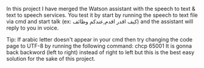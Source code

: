 In this project I have merged the Watson assistant with the speech to text & text to speech services.
You test it by start by running the speech to text file via cmd and start talk (ex: كيف اقدر اقدم,عندكم وظائف)
and the assistant will reply to you in voice.

Tip: 
If arabic letter doesn't appear in your cmd then try changing the code page to UTF-8 by running the following command: chcp 65001
It is gonna back backword (left to right) instead of right to left but this is the best easy solution for the sake of this project. 
